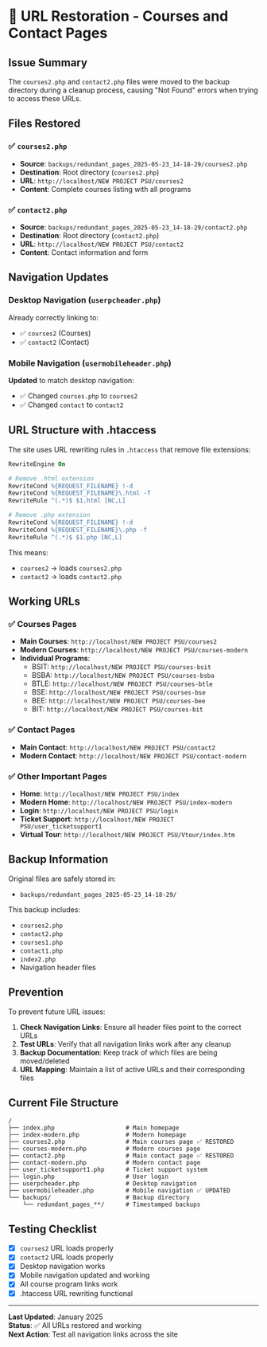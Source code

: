 # 🔗 URL Restoration - Courses and Contact Pages

## Issue Summary

The `courses2.php` and `contact2.php` files were moved to the backup directory during a cleanup process, causing "Not Found" errors when trying to access these URLs.

## Files Restored

### ✅ `courses2.php`
- **Source**: `backups/redundant_pages_2025-05-23_14-18-29/courses2.php`
- **Destination**: Root directory (`courses2.php`)
- **URL**: `http://localhost/NEW PROJECT PSU/courses2`
- **Content**: Complete courses listing with all programs

### ✅ `contact2.php`
- **Source**: `backups/redundant_pages_2025-05-23_14-18-29/contact2.php`
- **Destination**: Root directory (`contact2.php`)
- **URL**: `http://localhost/NEW PROJECT PSU/contact2`
- **Content**: Contact information and form

## Navigation Updates

### Desktop Navigation (`userpcheader.php`)
Already correctly linking to:
- ✅ `courses2` (Courses)
- ✅ `contact2` (Contact)

### Mobile Navigation (`usermobileheader.php`)
**Updated** to match desktop navigation:
- ✅ Changed `courses.php` to `courses2`
- ✅ Changed `contact` to `contact2`

## URL Structure with .htaccess

The site uses URL rewriting rules in `.htaccess` that remove file extensions:

```apache
RewriteEngine On

# Remove .html extension
RewriteCond %{REQUEST_FILENAME} !-d
RewriteCond %{REQUEST_FILENAME}\.html -f
RewriteRule ^(.*)$ $1.html [NC,L]

# Remove .php extension
RewriteCond %{REQUEST_FILENAME} !-d
RewriteCond %{REQUEST_FILENAME}\.php -f
RewriteRule ^(.*)$ $1.php [NC,L]
```

This means:
- `courses2` → loads `courses2.php`
- `contact2` → loads `contact2.php`

## Working URLs

### ✅ Courses Pages
- **Main Courses**: `http://localhost/NEW PROJECT PSU/courses2`
- **Modern Courses**: `http://localhost/NEW PROJECT PSU/courses-modern`
- **Individual Programs**:
  - BSIT: `http://localhost/NEW PROJECT PSU/courses-bsit`
  - BSBA: `http://localhost/NEW PROJECT PSU/courses-bsba`
  - BTLE: `http://localhost/NEW PROJECT PSU/courses-btle`
  - BSE: `http://localhost/NEW PROJECT PSU/courses-bse`
  - BEE: `http://localhost/NEW PROJECT PSU/courses-bee`
  - BIT: `http://localhost/NEW PROJECT PSU/courses-bit`

### ✅ Contact Pages
- **Main Contact**: `http://localhost/NEW PROJECT PSU/contact2`
- **Modern Contact**: `http://localhost/NEW PROJECT PSU/contact-modern`

### ✅ Other Important Pages
- **Home**: `http://localhost/NEW PROJECT PSU/index`
- **Modern Home**: `http://localhost/NEW PROJECT PSU/index-modern`
- **Login**: `http://localhost/NEW PROJECT PSU/login`
- **Ticket Support**: `http://localhost/NEW PROJECT PSU/user_ticketsupport1`
- **Virtual Tour**: `http://localhost/NEW PROJECT PSU/Vtour/index.htm`

## Backup Information

Original files are safely stored in:
- `backups/redundant_pages_2025-05-23_14-18-29/`

This backup includes:
- `courses2.php`
- `contact2.php`
- `courses1.php`
- `contact1.php`
- `index2.php`
- Navigation header files

## Prevention

To prevent future URL issues:

1. **Check Navigation Links**: Ensure all header files point to the correct URLs
2. **Test URLs**: Verify that all navigation links work after any cleanup
3. **Backup Documentation**: Keep track of which files are being moved/deleted
4. **URL Mapping**: Maintain a list of active URLs and their corresponding files

## Current File Structure

```
/
├── index.php                    # Main homepage
├── index-modern.php             # Modern homepage
├── courses2.php                 # Main courses page ✅ RESTORED
├── courses-modern.php           # Modern courses page
├── contact2.php                 # Main contact page ✅ RESTORED
├── contact-modern.php           # Modern contact page
├── user_ticketsupport1.php      # Ticket support system
├── login.php                    # User login
├── userpcheader.php             # Desktop navigation
├── usermobileheader.php         # Mobile navigation ✅ UPDATED
└── backups/                     # Backup directory
    └── redundant_pages_**/      # Timestamped backups
```

## Testing Checklist

- [x] `courses2` URL loads properly
- [x] `contact2` URL loads properly
- [x] Desktop navigation works
- [x] Mobile navigation updated and working
- [x] All course program links work
- [x] .htaccess URL rewriting functional

---

**Last Updated**: January 2025  
**Status**: ✅ All URLs restored and working  
**Next Action**: Test all navigation links across the site 